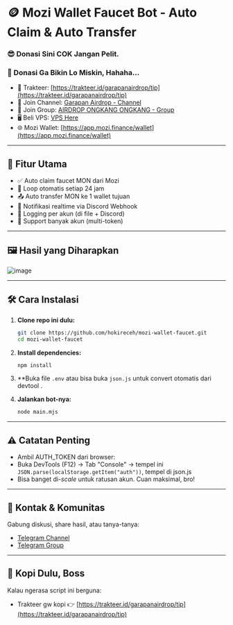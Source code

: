 
# 🪙 Mozi Wallet Faucet Bot - Auto Claim & Auto Transfer

### 😎 Donasi Sini COK Jangan Pelit.
### 💸 Donasi Ga Bikin Lo Miskin, Hahaha...

- 🍵 Trakteer: [https://trakteer.id/garapanairdrop/tip](https://trakteer.id/garapanairdrop/tip)
- 📢 Join Channel: [Garapan Airdrop - Channel](https://t.me/garapanairdrop_indonesia)
- 💬 Join Group: [AIRDROP ONGKANG ONGKANG - Group](https://t.me/ongkang_ongkang)
- 🖥️ Beli VPS: [VPS Here](https://bit.ly/vps-here)
- 🌐 Mozi Wallet: [https://app.mozi.finance/wallet](https://app.mozi.finance/wallet)

---

## 🎯 Fitur Utama

- ✅ Auto claim faucet MON dari Mozi
- 🔁 Loop otomatis setiap 24 jam
- 📤 Auto transfer MON ke 1 wallet tujuan
- 🔔 Notifikasi realtime via Discord Webhook
- 📄 Logging per akun (di file + Discord)
- 🔐 Support banyak akun (multi-token)

---

## 🖼️ Hasil yang Diharapkan

![image](https://github.com/user-attachments/assets/24143a3a-8cd8-44f0-b297-b415d03b0646)

---

## 🛠️ Cara Instalasi

1. **Clone repo ini dulu:**
   ```bash
   git clone https://github.com/hokireceh/mozi-wallet-faucet.git
   cd mozi-wallet-faucet
   ```

2. **Install dependencies:**
   ```bash
   npm install
   ```

3. **Buka file `.env` atau bisa buka `json.js` untuk convert otomatis dari devtool .

4. **Jalankan bot-nya:**
   ```bash
   node main.mjs
   ```

---

## ⚠️ Catatan Penting

- Ambil AUTH_TOKEN dari browser:
- Buka DevTools (F12) → Tab "Console" → tempel ini ```JSON.parse(localStorage.getItem("auth"))```, tempel di json.js
- Bisa banget di-*scale* untuk ratusan akun. Cuan maksimal, bro!

---

## 🤝 Kontak & Komunitas

Gabung diskusi, share hasil, atau tanya-tanya:
- [Telegram Channel](https://t.me/garapanairdrop_indonesia)
- [Telegram Group](https://t.me/ongkang_ongkang)

---

## 🧉 Kopi Dulu, Boss

Kalau ngerasa script ini berguna:
- Trakteer gw kopi 👉 [https://trakteer.id/garapanairdrop/tip](https://trakteer.id/garapanairdrop/tip)
